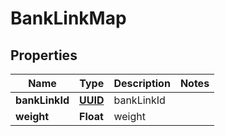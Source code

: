 
# BankLinkMap

## Properties
Name | Type | Description | Notes
------------ | ------------- | ------------- | -------------
**bankLinkId** | [**UUID**](UUID.md) | bankLinkId | 
**weight** | **Float** | weight | 



